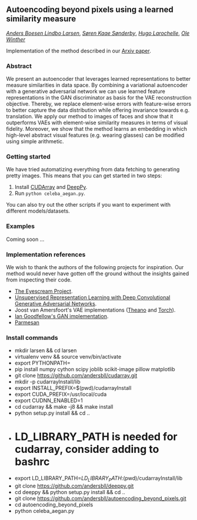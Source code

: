 ## Autoencoding beyond pixels using a learned similarity measure

*[Anders Boesen Lindbo Larsen](https://github.com/andersbll)*, *[Søren Kaae Sønderby](https://github.com/skaae)*, *[Hugo Larochelle](http://www.dmi.usherb.ca/~larocheh)*, *[Ole Winther](http://cogsys.imm.dtu.dk/staff/winther)*

Implementation of the method described in our [Arxiv paper](http://arxiv.org/abs/1512.09300).


### Abstract
We present an autoencoder that leverages learned representations to better measure similarities in data space.
By combining a variational autoencoder with a generative adversarial network we can use learned feature representations in the GAN discriminator as basis for the VAE reconstruction objective.
Thereby, we replace element-wise errors with feature-wise errors to better capture the data distribution while offering invariance towards e.g. translation.
We apply our method to images of faces and show that it outperforms VAEs with element-wise similarity measures in terms of visual fidelity.
Moreover, we show that the method learns an embedding in which high-level abstract visual features (e.g. wearing glasses) can be modified using simple arithmetic.


### Getting started
We have tried automatizing everything from data fetching to generating pretty images.
This means that you can get started in two steps:

 1. Install [CUDArray](https://github.com/andersbll/cudarray) and [DeepPy](https://github.com/andersbll/deeppy).
 2. Run `python celeba_aegan.py`.

You can also try out the other scripts if you want to experiment with different models/datasets.


### Examples
Coming soon ...


### Implementation references
We wish to thank the authors of the following projects for inspiration.
Our method would never have gotten off the ground without the insights gained from inspecting their code.
 - [The Eyescream Project](https://github.com/facebook/eyescream).
 - [Unsupervised Representation Learning with Deep Convolutional Generative Adversarial Networks](https://github.com/Newmu/dcgan_code).
 - Joost van Amersfoort's VAE implementations ([Theano](https://github.com/y0ast/Variational-Autoencoder) and [Torch](https://github.com/y0ast/VAE-Torch)).
 - [Ian Goodfellow's GAN implementation](https://github.com/goodfeli/adversarial).
 - [Parmesan](https://github.com/casperkaae/parmesan)

### Install commands
 - mkdir larsen && cd larsen
 - virtualenv venv && source venv/bin/activate
 - export PYTHONPATH=
 - pip install numpy cython scipy joblib scikit-image pillow matplotlib
 - git clone https://github.com/andersbll/cudarray.git
 - mkdir -p cudarrayInstall/lib
 - export INSTALL_PREFIX=$(pwd)/cudarrayInstall
 - export CUDA_PREFIX=/usr/local/cuda
 - export CUDNN_ENABLED=1
 - cd cudarray && make -j8 && make install
 - python setup.py install && cd ..
 - # LD_LIBRARY_PATH is needed for cudarray, consider adding to bashrc
 - export LD_LIBRARY_PATH=$LD_LIBRARY_PATH:$(pwd)/cudarrayInstall/lib
 - git clone https://github.com/andersbll/deeppy.git
 - cd deeppy && python setup.py install && cd ..
 - git clone https://github.com/andersbll/autoencoding_beyond_pixels.git
 - cd autoencoding_beyond_pixels
 - python celeba_aegan.py
